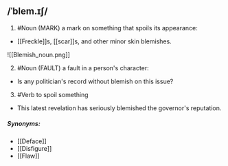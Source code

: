 ## /ˈblem.ɪʃ/ 
1. #Noun 
(MARK)
a mark on something that spoils its appearance:

- [[Freckle]]s, [[scar]]s, and other minor skin blemishes.

![[Blemish_noun.png]]

2. #Noun
(FAULT)
a fault in a person's character:

- Is any politician's record without blemish on this issue?

3. #Verb 
to spoil something

- This latest revelation has seriously blemished the governor's reputation.

##### Synonyms:
- [[Deface]]
- [[Disfigure]]
- [[Flaw]]
